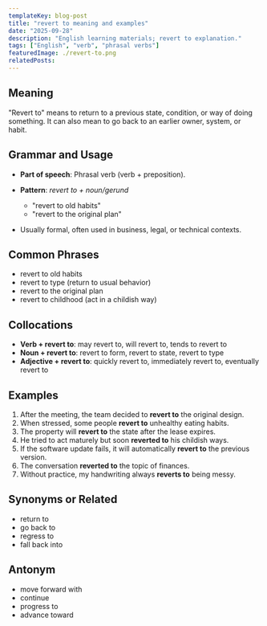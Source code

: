 ```yaml
---
templateKey: blog-post
title: "revert to meaning and examples"
date: "2025-09-28"
description: "English learning materials; revert to explanation."
tags: ["English", "verb", "phrasal verbs"]
featuredImage: ./revert-to.png
relatedPosts:
---
```


## Meaning

"Revert to" means to return to a previous state, condition, or way of doing something. It can also mean to go back to an earlier owner, system, or habit.

## Grammar and Usage

- **Part of speech**: Phrasal verb (verb + preposition).
- **Pattern**: _revert to + noun/gerund_

  - "revert to old habits"
  - "revert to the original plan"

- Usually formal, often used in business, legal, or technical contexts.

## Common Phrases

- revert to old habits
- revert to type (return to usual behavior)
- revert to the original plan
- revert to childhood (act in a childish way)

## Collocations

- **Verb + revert to**: may revert to, will revert to, tends to revert to
- **Noun + revert to**: revert to form, revert to state, revert to type
- **Adjective + revert to**: quickly revert to, immediately revert to, eventually revert to

## Examples

1. After the meeting, the team decided to **revert to** the original design.
2. When stressed, some people **revert to** unhealthy eating habits.
3. The property will **revert to** the state after the lease expires.
4. He tried to act maturely but soon **reverted to** his childish ways.
5. If the software update fails, it will automatically **revert to** the previous version.
6. The conversation **reverted to** the topic of finances.
7. Without practice, my handwriting always **reverts to** being messy.

## Synonyms or Related

- return to
- go back to
- regress to
- fall back into

## Antonym

- move forward with
- continue
- progress to
- advance toward
